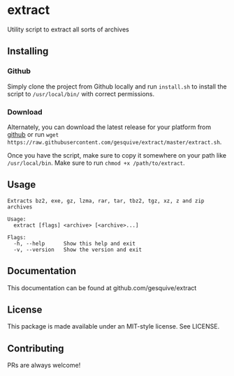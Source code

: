 # extract

Utility script to extract all sorts of archives

## Installing

### Github
Simply clone the project from Github locally and run `install.sh` to install the script to `/usr/local/bin/` with correct permissions.

### Download
Alternately, you can download the latest release for your platform from [github](https://github.com/gesquive/extract/releases/latest) or run `wget https://raw.githubusercontent.com/gesquive/extract/master/extract.sh`.

Once you have the script, make sure to copy it somewhere on your path like `/usr/local/bin`. Make sure to run `chmod +x /path/to/extract`.

## Usage

```console
Extracts bz2, exe, gz, lzma, rar, tar, tbz2, tgz, xz, z and zip archives

Usage:
  extract [flags] <archive> [<archive>...]

Flags:
  -h, --help      Show this help and exit
  -v, --version   Show the version and exit
```
## Documentation

This documentation can be found at github.com/gesquive/extract

## License

This package is made available under an MIT-style license. See LICENSE.

## Contributing

PRs are always welcome!
